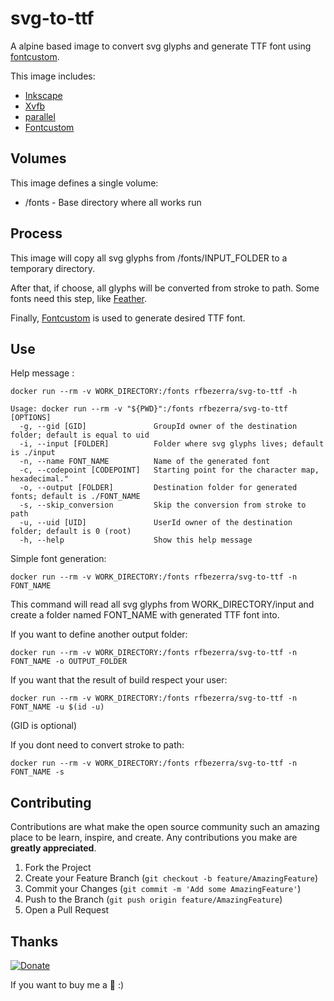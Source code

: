 # svg-to-ttf
A alpine based image to convert svg glyphs and generate TTF font using [fontcustom](https://github.com/rfbezerra/fontcustom).

This image includes:
* [Inkscape](https://inkscape.org/)
* [Xvfb](https://www.x.org/releases/X11R7.6/doc/man/man1/Xvfb.1.xhtml)
* [parallel](https://www.gnu.org/software/parallel/)
* [Fontcustom](https://github.com/FontCustom/fontcustom)

## Volumes
This image defines a single volume:
* /fonts - Base directory where all works run

## Process
This image will copy all svg glyphs from /fonts/INPUT_FOLDER to a temporary directory.

After that, if choose, all glyphs will be converted from stroke to path. Some fonts need this step, like [Feather](https://github.com/feathericons/feather).

Finally, [Fontcustom](https://github.com/FontCustom/fontcustom) is used to generate desired TTF font.

## Use
Help message :
```shell
docker run --rm -v WORK_DIRECTORY:/fonts rfbezerra/svg-to-ttf -h
```
```
Usage: docker run --rm -v "${PWD}":/fonts rfbezerra/svg-to-ttf [OPTIONS]
  -g, --gid [GID]               GroupId owner of the destination folder; default is equal to uid
  -i, --input [FOLDER]          Folder where svg glyphs lives; default is ./input
  -n, --name FONT_NAME          Name of the generated font
  -c, --codepoint [CODEPOINT]   Starting point for the character map, hexadecimal."
  -o, --output [FOLDER]         Destination folder for generated fonts; default is ./FONT_NAME
  -s, --skip_conversion         Skip the conversion from stroke to path
  -u, --uid [UID]               UserId owner of the destination folder; default is 0 (root)
  -h, --help                    Show this help message
```

Simple font generation:
```shell
docker run --rm -v WORK_DIRECTORY:/fonts rfbezerra/svg-to-ttf -n FONT_NAME
```
This command will read all svg glyphs from WORK_DIRECTORY/input and create a folder named FONT_NAME with generated TTF font into.

If you want to define another output folder:
```shell
docker run --rm -v WORK_DIRECTORY:/fonts rfbezerra/svg-to-ttf -n FONT_NAME -o OUTPUT_FOLDER
```

If you want that the result of build respect your user:
```shell
docker run --rm -v WORK_DIRECTORY:/fonts rfbezerra/svg-to-ttf -n FONT_NAME -u $(id -u)
```
(GID is optional)

If you dont need to convert stroke to path:
```shell
docker run --rm -v WORK_DIRECTORY:/fonts rfbezerra/svg-to-ttf -n FONT_NAME -s
```


## Contributing

Contributions are what make the open source community such an amazing place to be learn, inspire, and create. Any contributions you make are **greatly appreciated**.

1. Fork the Project
2. Create your Feature Branch (`git checkout -b feature/AmazingFeature`)
3. Commit your Changes (`git commit -m 'Add some AmazingFeature'`)
4. Push to the Branch (`git push origin feature/AmazingFeature`)
5. Open a Pull Request


## Thanks
[![Donate](https://www.paypalobjects.com/en_US/i/btn/btn_donateCC_LG.gif)](https://www.paypal.com/cgi-bin/webscr?cmd=_donations&business=6ZPRN6FTR8SKA&currency_code=USD&source=url)

If you want to buy me a :beer: :)
